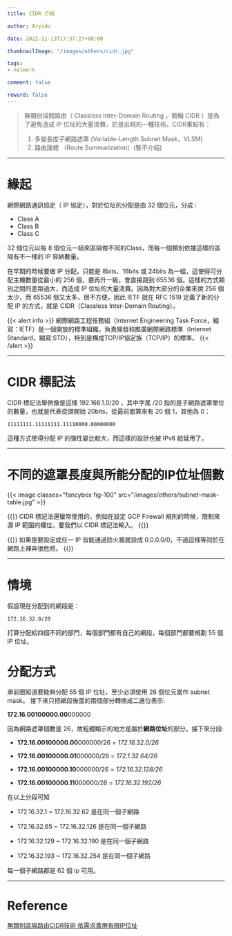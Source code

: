 ```yaml
---
title: CIDR 介紹

author: Aryido

date: 2022-11-13T17:37:27+08:00

thumbnailImage: "/images/others/cidr.jpg"

tags:
- network

comment: false

reward: false
---
```

<!--BODY-->
> 無類別域間路由（ Classless Inter-Domain Routing ，簡稱 CIDR ）是為了避免造成 IP 位址的大量浪費，於是出現的一種技術。CIDR重點有：
> 1. 多變長度子網路遮罩 (Variable-Length Subnet Mask，VLSM)
> 2. 路由匯總 （Route Summarization）(暫不介紹)

<!--more-->

---

# 緣起
網際網路通訊協定（ IP 協定），對於位址的分配是由 32 個位元，分成 :
- Class A
- Class B
- Class C

32 個位元以每 8 個位元一組來區隔做不同的Class，而每一個類別依據這樣的區隔有不一樣的 IP 容納數量。

在早期的時候要做 IP 分配，只能是 8bits、16bits 或 24bits 為一組，這使得可分配主機數量從最小的 256 個，要再升一級，會直接跳到 65536 個。這樣的方式類別之間的差距過大，而造成 IP 位址的大量浪費。因為對大部分的企業來說 256 個太少，而 65536 個又太多，很不方便，因此 IETF 就在 RFC 1519 定義了新的分配 IP 的方式，就是 CIDR（Classless Inter-Domain Routing）。

{{< alert info >}}
網際網路工程任務組（Internet Engineering Task Force，縮寫：IETF）是一個開放的標準組織，負責開發和推廣網際網路標準（Internet Standard，縮寫:STD），特別是構成TCP/IP協定族（TCP/IP）的標準。
{{< /alert >}}

---
# CIDR 標記法
CIDR 標記法舉例像是這樣 192.168.1.0/20 ，其中字尾 /20 指的是子網路遮罩單位的數量，也就是代表從頭開始 20bits，從最前面算來有 20 個 1，其他為 0：

```
11111111.11111111.11110000.00000000
```
這種方式使得分配 IP 的彈性變比較大，而這樣的設計也被 IPv6 給延用了。

---
# 不同的遮罩長度與所能分配的IP位址個數
{{< image classes="fancybox fig-100" src="/images/others/subnet-mask-table.jpg" >}}

{{<alert info>}}
 CIDR 標記法還蠻常使用的，例如在設定 GCP Firewall 規則的時候，限制來源 IP 範圍的欄位，要我們以 CIDR 標記法輸入。
{{</alert>}}

{{<alert danger>}}
如果是要設定成任一 IP 皆能通過防火牆就設成 0.0.0.0/0，不過這樣等同於在網路上裸奔很危險。
{{</alert>}}

---
# 情境
假設現在分配到的網段是：

    172.16.32.0/20

打算分配給四個不同的部門，每個部門都有自己的網段，每個部門都要規劃 55 個 IP 位址。

# 分配方式
承前圖知道要能夠分配 55 個 IP 位址，至少必須使用 26 個位元當作 subnet mask。 接下來只把網段後面的兩個部分轉換成二進位表示:

**172.16.00100000.00**000000

因為網路遮罩個數是 26，故粗體顯示的地方是屬於**網路位址**的部分。接下來分段:

- **172.16.00100000.00**000000/26 = *172.16.32.0/26*

- **172.16.00100000.01**000000/26 = *172.1.32.64/26*

- **172.16.00100000.10**000000/26 = *172.16.32.128/26*

- **172.16.00100000.11**000000/26 = *172.16.32.192/26*

在以上分段可知
- 172.16.32.1 ~ 172.16.32.62 是在同一個子網路

- 172.16.32.65 ~ 172.16.32.126 是在同一個子網路

- 172.16.32.129 ~ 172.16.32.190 是在同一個子網路

- 172.16.32.193 ~ 172.16.32.254 是在同一個子網路

每一個子網路都是 62 個 ip 可用。

---
# Reference
[無類別區隔路由CIDR技術 依需求善用有限IP位址](https://www.netadmin.com.tw/netadmin/zh-tw/technology/0B9B631F987A45439061B6629F63DD07?page=1)